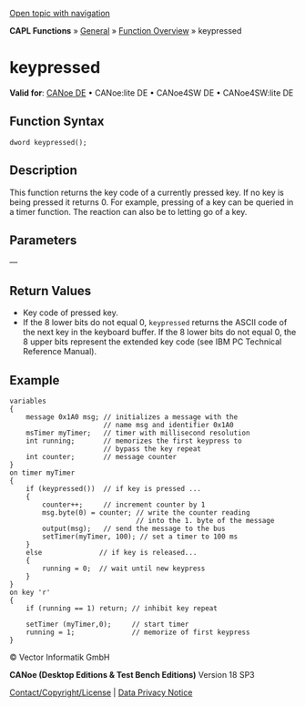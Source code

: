 [Open topic with navigation](../../../../../CANoeDEFamily.htm#Topics/CAPLFunctions/Other/Functions/CAPLfunctionKeyPressed.md)

**CAPL Functions** » [General](../CAPLGeneralStartPage.md) » [Function Overview](../CAPLfunctionsGeneralOverview.md) » keypressed

# keypressed

**Valid for**: [CANoe DE](../../../Shared/FeatureAvailability.md) • CANoe:lite DE • CANoe4SW DE • CANoe4SW:lite DE

## Function Syntax

```
dword keypressed();
```

## Description

This function returns the key code of a currently pressed key. If no key is being pressed it returns 0. For example, pressing of a key can be queried in a timer function. The reaction can also be to letting go of a key.

## Parameters

—

## Return Values

- Key code of pressed key.
- If the 8 lower bits do not equal 0, `keypressed` returns the ASCII code of the next key in the keyboard buffer. If the 8 lower bits do not equal 0, the 8 upper bits represent the extended key code (see IBM PC Technical Reference Manual).

## Example

```plaintext
variables
{
    message 0x1A0 msg; // initializes a message with the
                       // name msg and identifier 0x1A0
    msTimer myTimer;   // timer with millisecond resolution
    int running;       // memorizes the first keypress to
                       // bypass the key repeat
    int counter;       // message counter
}
on timer myTimer
{
    if (keypressed())  // if key is pressed ...
    { 
        counter++;     // increment counter by 1
        msg.byte(0) = counter; // write the counter reading
                               // into the 1. byte of the message
        output(msg);   // send the message to the bus
        setTimer(myTimer, 100); // set a timer to 100 ms
    }
    else              // if key is released...
    {
        running = 0;  // wait until new keypress
    }
}
on key 'r'
{
    if (running == 1) return; // inhibit key repeat

    setTimer (myTimer,0);     // start timer
    running = 1;              // memorize of first keypress
}
```

© Vector Informatik GmbH

**CANoe (Desktop Editions & Test Bench Editions)** Version 18 SP3

[Contact/Copyright/License](../../../Shared/ContactCopyrightLicense.md) | [Data Privacy Notice](https://www.vector.com/int/en/company/get-info/privacy-policy/)
